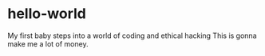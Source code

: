 # hello-world
My first baby steps into a world of coding and ethical hacking
This is gonna make me a lot of money. 
